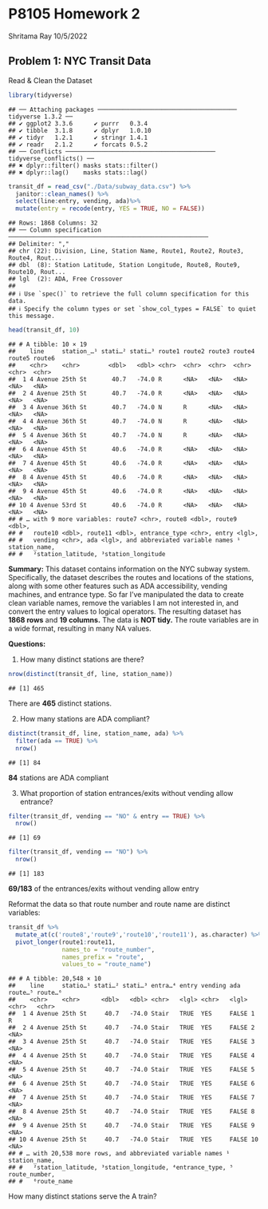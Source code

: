 P8105 Homework 2
================
Shritama Ray
10/5/2022

## Problem 1: NYC Transit Data

Read & Clean the Dataset

``` r
library(tidyverse)
```

    ## ── Attaching packages ─────────────────────────────────────── tidyverse 1.3.2 ──
    ## ✔ ggplot2 3.3.6      ✔ purrr   0.3.4 
    ## ✔ tibble  3.1.8      ✔ dplyr   1.0.10
    ## ✔ tidyr   1.2.1      ✔ stringr 1.4.1 
    ## ✔ readr   2.1.2      ✔ forcats 0.5.2 
    ## ── Conflicts ────────────────────────────────────────── tidyverse_conflicts() ──
    ## ✖ dplyr::filter() masks stats::filter()
    ## ✖ dplyr::lag()    masks stats::lag()

``` r
transit_df = read_csv("./Data/subway_data.csv") %>%
  janitor::clean_names() %>%
  select(line:entry, vending, ada)%>%
  mutate(entry = recode(entry, YES = TRUE, NO = FALSE)) 
```

    ## Rows: 1868 Columns: 32
    ## ── Column specification ────────────────────────────────────────────────────────
    ## Delimiter: ","
    ## chr (22): Division, Line, Station Name, Route1, Route2, Route3, Route4, Rout...
    ## dbl  (8): Station Latitude, Station Longitude, Route8, Route9, Route10, Rout...
    ## lgl  (2): ADA, Free Crossover
    ## 
    ## ℹ Use `spec()` to retrieve the full column specification for this data.
    ## ℹ Specify the column types or set `show_col_types = FALSE` to quiet this message.

``` r
head(transit_df, 10)
```

    ## # A tibble: 10 × 19
    ##    line     station_…¹ stati…² stati…³ route1 route2 route3 route4 route5 route6
    ##    <chr>    <chr>        <dbl>   <dbl> <chr>  <chr>  <chr>  <chr>  <chr>  <chr> 
    ##  1 4 Avenue 25th St       40.7   -74.0 R      <NA>   <NA>   <NA>   <NA>   <NA>  
    ##  2 4 Avenue 25th St       40.7   -74.0 R      <NA>   <NA>   <NA>   <NA>   <NA>  
    ##  3 4 Avenue 36th St       40.7   -74.0 N      R      <NA>   <NA>   <NA>   <NA>  
    ##  4 4 Avenue 36th St       40.7   -74.0 N      R      <NA>   <NA>   <NA>   <NA>  
    ##  5 4 Avenue 36th St       40.7   -74.0 N      R      <NA>   <NA>   <NA>   <NA>  
    ##  6 4 Avenue 45th St       40.6   -74.0 R      <NA>   <NA>   <NA>   <NA>   <NA>  
    ##  7 4 Avenue 45th St       40.6   -74.0 R      <NA>   <NA>   <NA>   <NA>   <NA>  
    ##  8 4 Avenue 45th St       40.6   -74.0 R      <NA>   <NA>   <NA>   <NA>   <NA>  
    ##  9 4 Avenue 45th St       40.6   -74.0 R      <NA>   <NA>   <NA>   <NA>   <NA>  
    ## 10 4 Avenue 53rd St       40.6   -74.0 R      <NA>   <NA>   <NA>   <NA>   <NA>  
    ## # … with 9 more variables: route7 <chr>, route8 <dbl>, route9 <dbl>,
    ## #   route10 <dbl>, route11 <dbl>, entrance_type <chr>, entry <lgl>,
    ## #   vending <chr>, ada <lgl>, and abbreviated variable names ¹​station_name,
    ## #   ²​station_latitude, ³​station_longitude

**Summary:** This dataset contains information on the NYC subway system.
Specifically, the dataset describes the routes and locations of the
stations, along with some other features such as ADA accessibility,
vending machines, and entrance type. So far I’ve manipulated the data to
create clean variable names, remove the variables I am not interested
in, and convert the entry values to logical operators. The resulting
dataset has **1868 rows** and **19 columns.** The data is **NOT tidy.**
The route variables are in a wide format, resulting in many NA values.

**Questions:**

1.  How many distinct stations are there?

``` r
nrow(distinct(transit_df, line, station_name))
```

    ## [1] 465

There are **465** distinct stations.

2.  How many stations are ADA compliant?

``` r
distinct(transit_df, line, station_name, ada) %>%
  filter(ada == TRUE) %>%
  nrow()
```

    ## [1] 84

**84** stations are ADA compliant

3.  What proportion of station entrances/exits without vending allow
    entrance?

``` r
filter(transit_df, vending == "NO" & entry == TRUE) %>%
  nrow()
```

    ## [1] 69

``` r
filter(transit_df, vending == "NO") %>%
  nrow()
```

    ## [1] 183

**69/183** of the entrances/exits without vending allow entry

Reformat the data so that route number and route name are distinct
variables:

``` r
transit_df %>%
  mutate_at(c('route8','route9','route10','route11'), as.character) %>%
  pivot_longer(route1:route11, 
               names_to = "route_number", 
               names_prefix = "route", 
               values_to = "route_name")
```

    ## # A tibble: 20,548 × 10
    ##    line     statio…¹ stati…² stati…³ entra…⁴ entry vending ada   route…⁵ route…⁶
    ##    <chr>    <chr>      <dbl>   <dbl> <chr>   <lgl> <chr>   <lgl> <chr>   <chr>  
    ##  1 4 Avenue 25th St     40.7   -74.0 Stair   TRUE  YES     FALSE 1       R      
    ##  2 4 Avenue 25th St     40.7   -74.0 Stair   TRUE  YES     FALSE 2       <NA>   
    ##  3 4 Avenue 25th St     40.7   -74.0 Stair   TRUE  YES     FALSE 3       <NA>   
    ##  4 4 Avenue 25th St     40.7   -74.0 Stair   TRUE  YES     FALSE 4       <NA>   
    ##  5 4 Avenue 25th St     40.7   -74.0 Stair   TRUE  YES     FALSE 5       <NA>   
    ##  6 4 Avenue 25th St     40.7   -74.0 Stair   TRUE  YES     FALSE 6       <NA>   
    ##  7 4 Avenue 25th St     40.7   -74.0 Stair   TRUE  YES     FALSE 7       <NA>   
    ##  8 4 Avenue 25th St     40.7   -74.0 Stair   TRUE  YES     FALSE 8       <NA>   
    ##  9 4 Avenue 25th St     40.7   -74.0 Stair   TRUE  YES     FALSE 9       <NA>   
    ## 10 4 Avenue 25th St     40.7   -74.0 Stair   TRUE  YES     FALSE 10      <NA>   
    ## # … with 20,538 more rows, and abbreviated variable names ¹​station_name,
    ## #   ²​station_latitude, ³​station_longitude, ⁴​entrance_type, ⁵​route_number,
    ## #   ⁶​route_name

How many distinct stations serve the A train?
